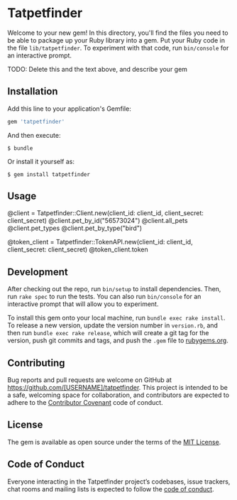 # Tatpetfinder

Welcome to your new gem! In this directory, you'll find the files you need to be able to package up your Ruby library into a gem. Put your Ruby code in the file `lib/tatpetfinder`. To experiment with that code, run `bin/console` for an interactive prompt.

TODO: Delete this and the text above, and describe your gem

## Installation

Add this line to your application's Gemfile:

```ruby
gem 'tatpetfinder'
```

And then execute:

    $ bundle

Or install it yourself as:

    $ gem install tatpetfinder

## Usage

@client = Tatpetfinder::Client.new(client_id: client_id, client_secret: client_secret)
@client.pet_by_id("56573024")
@client.all_pets
@client.pet_types
@client.pet_by_type("bird")

@token_client = Tatpetfinder::TokenAPI.new(client_id: client_id, client_secret: client_secret)
@token_client.token

## Development

After checking out the repo, run `bin/setup` to install dependencies. Then, run `rake spec` to run the tests. You can also run `bin/console` for an interactive prompt that will allow you to experiment.

To install this gem onto your local machine, run `bundle exec rake install`. To release a new version, update the version number in `version.rb`, and then run `bundle exec rake release`, which will create a git tag for the version, push git commits and tags, and push the `.gem` file to [rubygems.org](https://rubygems.org).

## Contributing

Bug reports and pull requests are welcome on GitHub at https://github.com/[USERNAME]/tatpetfinder. This project is intended to be a safe, welcoming space for collaboration, and contributors are expected to adhere to the [Contributor Covenant](http://contributor-covenant.org) code of conduct.

## License

The gem is available as open source under the terms of the [MIT License](https://opensource.org/licenses/MIT).

## Code of Conduct

Everyone interacting in the Tatpetfinder project’s codebases, issue trackers, chat rooms and mailing lists is expected to follow the [code of conduct](https://github.com/[USERNAME]/tatpetfinder/blob/master/CODE_OF_CONDUCT.md).
